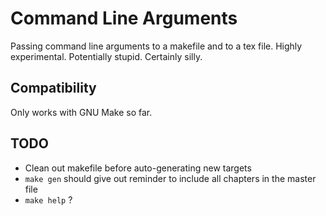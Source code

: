 Command Line Arguments
======================

Passing  command line  arguments  to  a makefile  and  to  a tex  file. Highly
experimental. Potentially stupid. Certainly silly.


Compatibility
-------------

Only works with GNU Make so far.


TODO
----

- Clean out makefile before auto-generating new targets
- `make gen` should give out reminder to include all chapters in the master file
- `make help` ?
